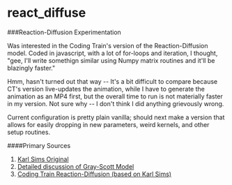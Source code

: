 # react_diffuse
###Reaction-Diffusion Experimentation

Was interested in the Coding Train's version of the Reaction-Diffusion model.  Coded in javascript, with a lot of 
for-loops and iteration, I thought, "gee, I'll write somethign similar using Numpy matrix 
routines and it'll be blazingly faster."  

Hmm, hasn't turned out that way -- It's a bit 
difficult to compare because CT's version live-updates the animation, while I have to 
generate the animation as an MP4 first,  but the overall time to run is not materially 
faster in my version.  Not sure  why -- I don't think I did anything grievously wrong.  

Current configuration is pretty plain vanilla; should next make a version that allows for easily
dropping in new parameters, weird kernels, and other setup routines.


####Primary Sources
1. [Karl Sims Original](http://karlsims.com/rd.html)
1. [Detailed discussion of Gray-Scott Model](http://mrob.com/pub/comp/xmorphia/)
1. [Coding Train Reaction-Diffusion (based on Karl Sims)](https://www.youtube.com/watch?v=BV9ny785UNc&t=2100s)
